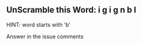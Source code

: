 UnScramble this Word: i g i g n b l
----------

HINT: word starts with 'b'

Answer in the issue comments
